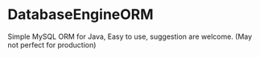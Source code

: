 # DatabaseEngineORM
Simple MySQL ORM for Java, Easy to use, suggestion are welcome. (May not perfect for production)
